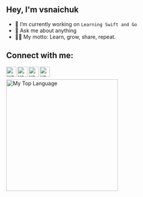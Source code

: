 ## Hey, I'm vsnaichuk 
<!-- <img src="https://c.tenor.com/nebZyl8oN7IAAAAi/wave-hello.gif" width="30px"> -->

 
- 🔭 I’m currently working on `Learning Swift and Go`
- 💬 Ask me about anything
- 👨‍💻 My motto: Learn, grow, share, repeat.

## Connect with me:

[<img align="left" alt="webpage" width="27px" src="https://img.icons8.com/nolan/27/geography.png" />][website]
[<img align="left" alt="vsnaichuk | Facebook" width="27px" src="https://img.icons8.com/nolan/27/facebook.png" />][facebook]
[<img align="left" alt="vsnaichuk  | LinkedIn" width="27px" src="https://img.icons8.com/nolan/27/linkedin.png" />][linkedin]
[<img align="left" alt="vsnaichuk  | Telegram" width="27px" src="https://img.icons8.com/nolan/27/telegram-app.png" />][telegram]

<br />
<br />

<img width="300px" alt="My Top Language" src="https://github-readme-stats-vsn.netlify.app/.netlify/functions/api/top-langs/?username=vsnaichuk&theme=tokyonight&hide=html,scss,css,java,objective-c%2B%2B&layout=compact" />
</div>

[website]: https://sv-dev.netlify.app/
[facebook]: https://www.facebook.com/Snaychuk
[linkedin]: https://www.linkedin.com/in/volodymyr-snaichuk-74a389124
[telegram]: https://t.me/snaichuk_v

